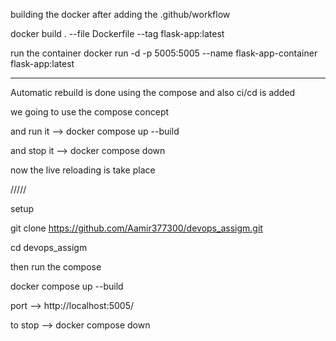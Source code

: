 building the docker after adding the .github/workflow

docker build . --file Dockerfile --tag flask-app:latest

run the container 
docker run -d -p 5005:5005 --name flask-app-container flask-app:latest


-------------------------------

Automatic rebuild is done using the compose and also ci/cd is added

we going to use the compose concept 

and run it -->  docker compose up --build


and stop it --> docker compose down

now the live reloading is take place 

/////

setup 

git clone https://github.com/Aamir377300/devops_assigm.git

cd devops_assigm

then run the compose

docker compose up --build

port --> http://localhost:5005/

to stop --> docker compose down
